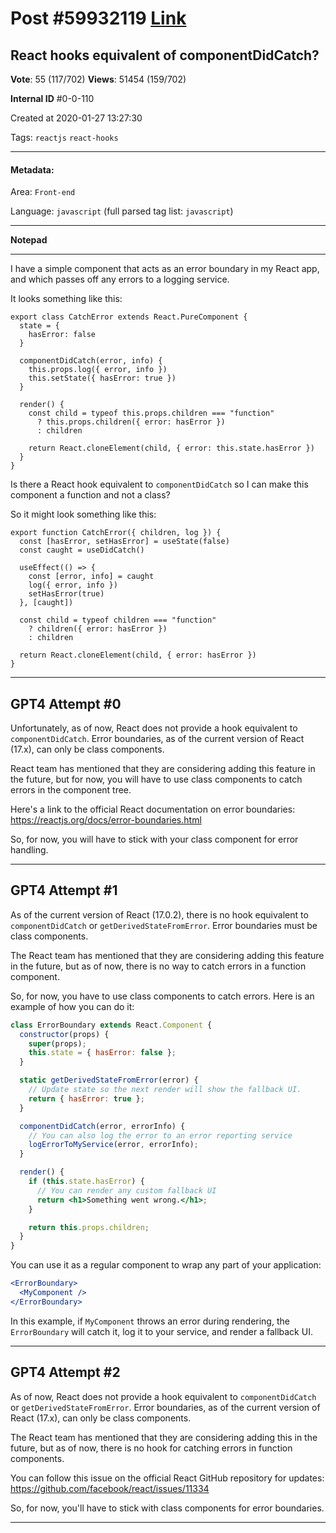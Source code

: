 
# Post \#59932119 [Link](https://stackoverflow.com/questions/59932119/)

## React hooks equivalent of componentDidCatch?

**Vote**: 55 (117/702) **Views**: 51454 (159/702) 

**Internal ID** \#0-0-110

Created at 2020-01-27 13:27:30

Tags: `reactjs` `react-hooks`

----------

#### Metadata:

Area: `Front-end`

Language: `javascript` (full parsed tag list: `javascript`)

----------

**Notepad**


----------

I have a simple component that acts as an error boundary in my React app, and which passes off any errors to a logging service.

It looks something like this:

```
export class CatchError extends React.PureComponent {
  state = {
    hasError: false
  }

  componentDidCatch(error, info) {
    this.props.log({ error, info })
    this.setState({ hasError: true })
  }

  render() {
    const child = typeof this.props.children === "function"
      ? this.props.children({ error: hasError })
      : children

    return React.cloneElement(child, { error: this.state.hasError })
  }
}
```


Is there a React hook equivalent to `componentDidCatch` so I can make this component a function and not a class?

So it might look something like this:

```
export function CatchError({ children, log }) {
  const [hasError, setHasError] = useState(false)
  const caught = useDidCatch()

  useEffect(() => {
    const [error, info] = caught
    log({ error, info })
    setHasError(true)
  }, [caught])

  const child = typeof children === "function"
    ? children({ error: hasError })
    : children

  return React.cloneElement(child, { error: hasError })
}
```



----------
        
## GPT4 Attempt \#0

Unfortunately, as of now, React does not provide a hook equivalent to `componentDidCatch`. Error boundaries, as of the current version of React (17.x), can only be class components.

React team has mentioned that they are considering adding this feature in the future, but for now, you will have to use class components to catch errors in the component tree.

Here's a link to the official React documentation on error boundaries: https://reactjs.org/docs/error-boundaries.html

So, for now, you will have to stick with your class component for error handling.

--------

## GPT4 Attempt \#1

As of the current version of React (17.0.2), there is no hook equivalent to `componentDidCatch` or `getDerivedStateFromError`. Error boundaries must be class components.

The React team has mentioned that they are considering adding this feature in the future, but as of now, there is no way to catch errors in a function component.

So, for now, you have to use class components to catch errors. Here is an example of how you can do it:

```jsx
class ErrorBoundary extends React.Component {
  constructor(props) {
    super(props);
    this.state = { hasError: false };
  }

  static getDerivedStateFromError(error) {
    // Update state so the next render will show the fallback UI.
    return { hasError: true };
  }

  componentDidCatch(error, errorInfo) {
    // You can also log the error to an error reporting service
    logErrorToMyService(error, errorInfo);
  }

  render() {
    if (this.state.hasError) {
      // You can render any custom fallback UI
      return <h1>Something went wrong.</h1>;
    }

    return this.props.children; 
  }
}
```

You can use it as a regular component to wrap any part of your application:

```jsx
<ErrorBoundary>
  <MyComponent />
</ErrorBoundary>
```

In this example, if `MyComponent` throws an error during rendering, the `ErrorBoundary` will catch it, log it to your service, and render a fallback UI.

--------

## GPT4 Attempt \#2

As of now, React does not provide a hook equivalent to `componentDidCatch` or `getDerivedStateFromError`. Error boundaries, as of the current version of React (17.x), can only be class components.

The React team has mentioned that they are considering adding this in the future, but as of now, there is no hook for catching errors in function components.

You can follow this issue on the official React GitHub repository for updates: https://github.com/facebook/react/issues/11334

So, for now, you'll have to stick with class components for error boundaries.

--------
